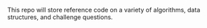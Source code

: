 This repo will store reference code on a variety of algorithms, data structures, and challenge questions.